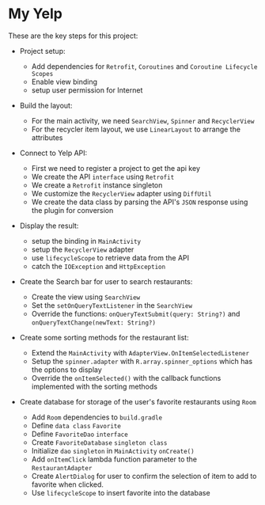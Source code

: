 # My Yelp 

These are the key steps for this project:
  
- Project setup:
  - Add dependencies for `Retrofit`, `Coroutines` and `Coroutine Lifecycle Scopes`
  - Enable view binding
  - setup user permission for Internet
  
- Build the layout:
  - For the main activity, we need `SearchView`, `Spinner` and `RecyclerView`
  - For the recycler item layout, we use `LinearLayout` to arrange the attributes
  
- Connect to Yelp API:
  - First we need to register a project to get the api key
  - We create the API `interface` using `Retrofit`
  - We create a `Retrofit` instance singleton
  - We customize the `RecyclerView` adapter using `DiffUtil`
  - We create the data class by parsing the API's `JSON` response using the plugin for conversion
  
- Display the result:
  - setup the binding in `MainActivity`
  - setup the `RecyclerView` adapter
  - use `lifecycleScope` to retrieve data from the API 
  - catch the `IOException` and `HttpException`
  
- Create the Search bar for user to search restaurants:
  - Create the view using `SearchView`
  - Set the `setOnQueryTextListener` in the `SearchView`
  - Override the functions: `onQueryTextSubmit(query: String?)` and `onQueryTextChange(newText: String?)` 
  
- Create some sorting methods for the restaurant list:
  - Extend the `MainActivity` with `AdapterView.OnItemSelectedListener`
  - Setup the `spinner.adapter` with `R.array.spinner_options` which has the options to display
  - Override the `onItemSelected()` with the callback functions implemented with the sorting methods

- Create database for storage of the user's favorite restaurants using `Room`
  - Add `Room` dependencies to `build.gradle`
  - Define `data class` `Favorite`
  - Define `FavoriteDao` `interface`
  - Create `FavoriteDatabase` `singleton class` 
  - Initialize `dao` `singleton` in `MainActivity` `onCreate()` 
  - Add `onItemClick` lambda function parameter to the `RestaurantAdapter`
  - Create `AlertDialog` for user to confirm the selection of item to add to favorite when clicked.
  - Use `lifecycleScope` to insert favorite into the database
  
